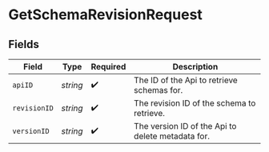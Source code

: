 # GetSchemaRevisionRequest


## Fields

| Field                                             | Type                                              | Required                                          | Description                                       |
| ------------------------------------------------- | ------------------------------------------------- | ------------------------------------------------- | ------------------------------------------------- |
| `apiID`                                           | *string*                                          | :heavy_check_mark:                                | The ID of the Api to retrieve schemas for.        |
| `revisionID`                                      | *string*                                          | :heavy_check_mark:                                | The revision ID of the schema to retrieve.        |
| `versionID`                                       | *string*                                          | :heavy_check_mark:                                | The version ID of the Api to delete metadata for. |